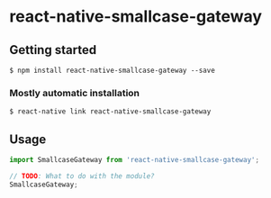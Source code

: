 # react-native-smallcase-gateway

## Getting started

`$ npm install react-native-smallcase-gateway --save`

### Mostly automatic installation

`$ react-native link react-native-smallcase-gateway`

## Usage
```javascript
import SmallcaseGateway from 'react-native-smallcase-gateway';

// TODO: What to do with the module?
SmallcaseGateway;
```
